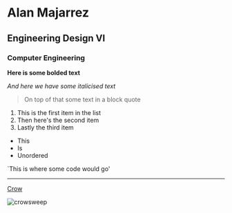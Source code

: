# Alan Majarrez
## Engineering Design VI
### Computer Engineering

**Here is some bolded text**

*And here we have some italicised text*

>On top of that some text in a block quote

1. This is the first item in the list
2. Then here's the second item
3. Lastly the third item

- This
- Is
- Unordered

`This is where some code would go'

---

[Crow](https://img-9gag-fun.9cache.com/photo/a8Eg4A3_460s.jpg)

![crowsweep](https://github.com/alan-m12/Engineering-Design-VI/assets/63511002/789ea7ad-0f8c-407e-9b2d-cc26c314e4fe)

